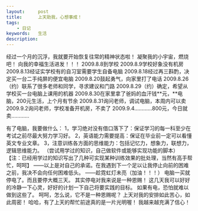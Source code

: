 ```yaml
---
layout: 	post
title: 		上天助我，心想事成！
tags: 
	- 日记
keywords: 	生活
description: 	
---
```

经过一个月的沉浮，我就要开始恢复往常的精神状态啦！
凝聚我的小宇宙，燃烧吧！
向我的幸福生活进发！！！
2009.8.8到学校
2009.8.9学校好象没有机房
2009.8.13经证实学校有的自习室需要学生自备电脑
2009.8.18经过再三斟酌，决定买一台二手纯屏的便宜电脑
2009.8.20鼓起勇气，向家里打了电话
2009.8.26（约）联系了很多老师和同学，寻求建议和门路
2009.8.29（约）确定，希望从学校买一台电脑上课用的机器
2009.8.30在家里拿了爸妈的血汗钱**元，**电脑，200元生活，上个月有节余
2009.8.31询问老师，调试电脑，本周内可以卖
2009.9.2询问老师，学校准备开机房，不卖了
2009.9.4…………800元，今日就卖…………

有了电脑，我要做什么：
1，学习绝对没有借口落下了：保证学习的每一科至少在考试之前尽最大努力学习好。
2，英语能力需要提高：保证在毕业前一定可以看懂英文专业文章。
3，注意训练各方面的思维能力：包括记忆力，想象力，联想力，逻辑思维能力。
（尝试用学过的知识，自己做软件或能够实现功能的脚本）
【注：已经用学过的知识写出了几种可实现某种训练效果的批处理，当然有高手帮忙，呵呵】
——以上是对自己的承诺。在我遇到下一个足以让我停止向前的困难之前，我决不会向任何困难低头。
——趁霓虹灯未亮（加油！！！）
电脑一买就停电了。而且要停大概三天。
其实停电对我来说是一种恩赐！
这几天我可以好好的冷静一下心灵，好好的计划一下自己将要实践的目标。
如果有电，恐怕就难以做到这些了。
呵呵，怎么说，它不是一种恩赐呢？
上天对我的安排如此苦心，如此周密！
哈哈，有了上天的帮忙前途真的是一片光明喔！
我越来越充满了信心！